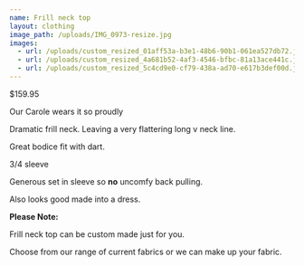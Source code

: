 ```yaml
---
name: Frill neck top
layout: clothing
image_path: /uploads/IMG_0973-resize.jpg
images:
  - url: /uploads/custom_resized_01aff53a-b3e1-48b6-90b1-061ea527db72.jpg
  - url: /uploads/custom_resized_4a681b52-4af3-4546-bfbc-81a13ace441c.jpg
  - url: /uploads/custom_resized_5c4cd9e0-cf79-438a-ad70-e617b3def00d.jpg
---
```


$159.95

Our Carole wears it so proudly

Dramatic frill neck. Leaving a very flattering long v neck line.

Great bodice fit with dart.

3/4 sleeve

Generous set in sleeve so **no** uncomfy back pulling.

Also looks good made into a dress.





**Please Note:**

Frill neck top can be custom made just for you.

Choose from our range of current fabrics or we can make up your fabric.
